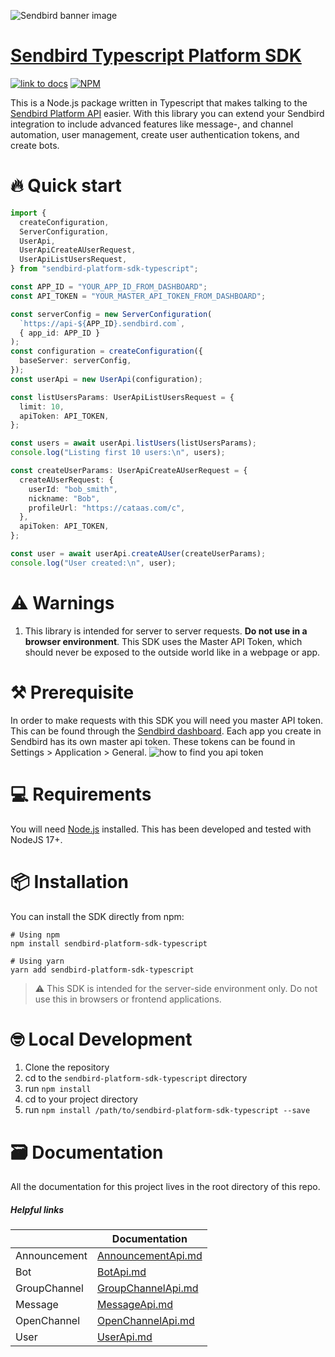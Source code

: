 ![Sendbird banner image](http://ww1.prweb.com/prfiles/2021/09/14/18371217/Sendbird_Logo_RGB_lg.png)

# [Sendbird Typescript Platform SDK](https://sendbird.com/docs/chat/v3/platform-api/getting-started/prepare-to-use-api)

[![link to docs](https://img.shields.io/badge/SDK-docs-green)](/docs)
[![NPM](https://img.shields.io/npm/v/sendbird-platform-sdk-typescript.svg)](https://www.npmjs.com/package/sendbird-platform-sdk-typescript)

This is a Node.js package written in Typescript  that makes talking to the [Sendbird Platform API](https://sendbird.com/docs/chat/v3/platform-api/getting-started/prepare-to-use-api) easier.
With this library you can extend your Sendbird integration to include advanced features like message-, and channel automation, user management, create user authentication tokens, and create bots.

# 🔥 Quick start

```typescript
import {
  createConfiguration,
  ServerConfiguration,
  UserApi,
  UserApiCreateAUserRequest,
  UserApiListUsersRequest,
} from "sendbird-platform-sdk-typescript";

const APP_ID = "YOUR_APP_ID_FROM_DASHBOARD";
const API_TOKEN = "YOUR_MASTER_API_TOKEN_FROM_DASHBOARD";

const serverConfig = new ServerConfiguration(
  `https://api-${APP_ID}.sendbird.com`,
  { app_id: APP_ID }
);
const configuration = createConfiguration({
  baseServer: serverConfig,
});
const userApi = new UserApi(configuration);

const listUsersParams: UserApiListUsersRequest = {
  limit: 10,
  apiToken: API_TOKEN,
};

const users = await userApi.listUsers(listUsersParams);
console.log("Listing first 10 users:\n", users);

const createUserParams: UserApiCreateAUserRequest = {
  createAUserRequest: {
    userId: "bob_smith",
    nickname: "Bob",
    profileUrl: "https://cataas.com/c",
  },
  apiToken: API_TOKEN,
};

const user = await userApi.createAUser(createUserParams);
console.log("User created:\n", user);
```

# ⚠️ Warnings

 1. This library is intended for server to server requests. **Do not use in a browser environment**. This SDK uses the Master API Token, which should never be exposed to the outside world like in a webpage or app.

# ⚒️ Prerequisite

In order to make requests with this SDK you will need you master API token. This can be found through the [Sendbird dashboard](https://dashboard.sendbird.com/).  Each app you create in Sendbird has its own master api token. These tokens can be found in Settings > Application > General.
![how to find you api token](https://i.imgur.com/0YMKtpX.png)

# 💻 Requirements

You will need [Node.js](https://nodejs.org/en/download/) installed. This has been developed and tested with NodeJS 17+.

# 📦 Installation

You can install the SDK directly from npm:
```
# Using npm
npm install sendbird-platform-sdk-typescript

# Using yarn
yarn add sendbird-platform-sdk-typescript
```
> ⚠️ This SDK is intended for the server-side environment only. Do not use this in browsers or frontend applications.

# 🤓 Local Development

 1. Clone the repository
 2. cd to the `sendbird-platform-sdk-typescript` directory
 3. run `npm install`
 4. cd to your project directory
 5. run `npm install /path/to/sendbird-platform-sdk-typescript --save`


# 🗃️ Documentation 
All the documentation for this project lives in the root directory of this repo. 

##### Helpful links

|       | Documentation |
| ----------- | ----------- |
| Announcement   | [AnnouncementApi.md](AnnouncementApi.md)|
| Bot | [BotApi.md](BotApi.md)  |
| GroupChannel | [GroupChannelApi.md](GroupChannelApi.md)  |
| Message | [MessageApi.md](MessageApi.md)  |
| OpenChannel | [OpenChannelApi.md ](OpenChannelApi.md)  |
| User | [UserApi.md](UserApi.md)  |


